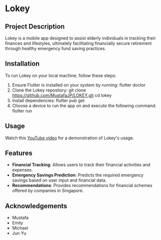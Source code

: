 # Lokey

## Project Description

Lokey is a mobile app designed to assist elderly individuals in tracking their finances and lifestyles, ultimately facilitating financially secure retirement through healthy emergency fund saving practices.

## Installation

To run Lokey on your local machine, follow these steps:

1. Ensure Flutter is installed on your system by running:
   flutter doctor
2. Clone the Lokey repository:
   git clone https://github.com/MustafaJP/LOKEY.git
   cd lokey
3. Install dependencies:
   flutter pub get
4. Choose a device to run the app on and execute the following command:
   flutter run

## Usage

Watch this [YouTube video](https://youtube.com/shorts/s_aCjiS0J6Q?feature=share) for a demonstration of Lokey's usage.

## Features

- **Financial Tracking**: Allows users to track their financial activities and expenses.
- **Emergency Savings Prediction**: Predicts the required emergency savings based on user input and financial data.
- **Recommendations**: Provides recommendations for financial schemes offered by companies in Singapore.

## Acknowledgements

- Mustafa
- Emily
- Michael
- Jun Yu
